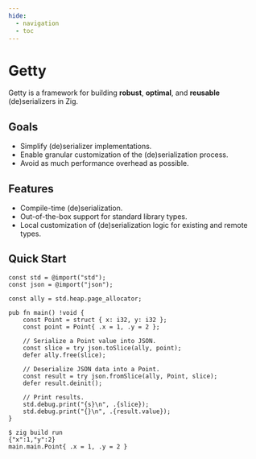 ```yaml
---
hide:
  - navigation
  - toc
---
```


# Getty

Getty is a framework for building __robust__, __optimal__, and __reusable__ (de)serializers in Zig.

<!--<br>-->

<!--<figure markdown>-->
  <!--![Getty](/assets/images/getty-solid.svg){ width=370 }-->
<!--</figure>-->

## Goals

- Simplify (de)serializer implementations.
- Enable granular customization of the (de)serialization process.
- Avoid as much performance overhead as possible.

## Features

- Compile-time (de)serialization.
- Out-of-the-box support for standard library types.
- Local customization of (de)serialization logic for existing and remote types.

## Quick Start

```zig title="Zig code"
const std = @import("std");
const json = @import("json");

const ally = std.heap.page_allocator;

pub fn main() !void {
    const Point = struct { x: i32, y: i32 };
    const point = Point{ .x = 1, .y = 2 };

    // Serialize a Point value into JSON.
    const slice = try json.toSlice(ally, point);
    defer ally.free(slice);

    // Deserialize JSON data into a Point.
    const result = try json.fromSlice(ally, Point, slice);
    defer result.deinit();

    // Print results.
    std.debug.print("{s}\n", .{slice});
    std.debug.print("{}\n", .{result.value});
}
```

```console title="Shell session"
$ zig build run
{"x":1,"y":2}
main.main.Point{ .x = 1, .y = 2 }
```
